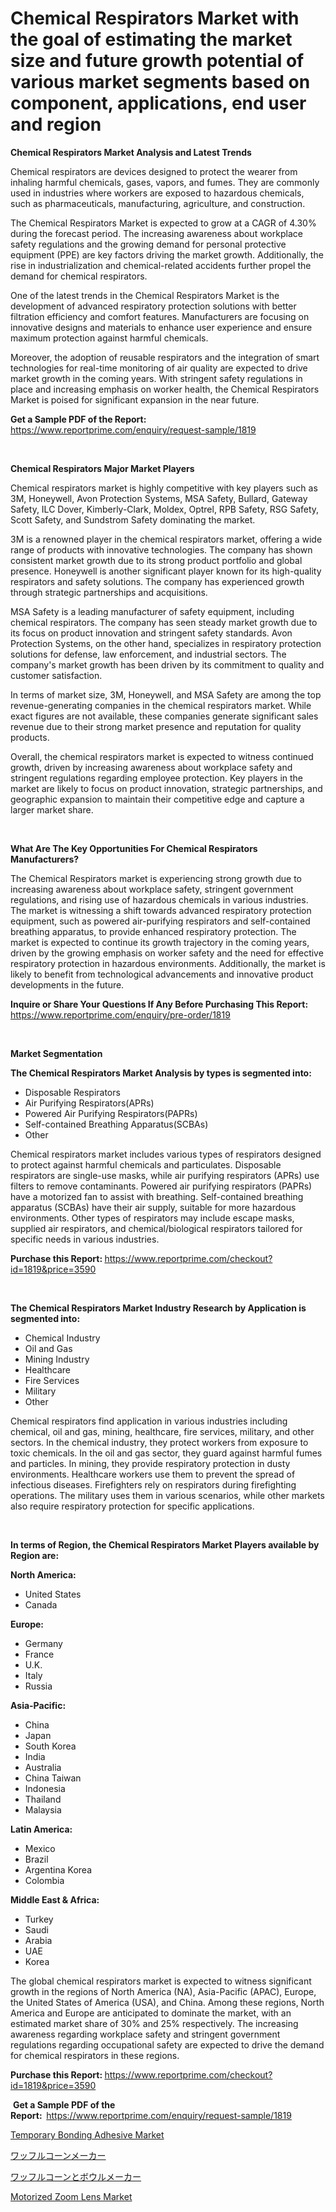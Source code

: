 <p><h1>Chemical Respirators Market with the goal of estimating the market size and future growth potential of various market segments based on component, applications, end user and region</h1></p><p><strong>Chemical Respirators Market Analysis and Latest Trends</strong></p>
<p><p>Chemical respirators are devices designed to protect the wearer from inhaling harmful chemicals, gases, vapors, and fumes. They are commonly used in industries where workers are exposed to hazardous chemicals, such as pharmaceuticals, manufacturing, agriculture, and construction.</p><p>The Chemical Respirators Market is expected to grow at a CAGR of 4.30% during the forecast period. The increasing awareness about workplace safety regulations and the growing demand for personal protective equipment (PPE) are key factors driving the market growth. Additionally, the rise in industrialization and chemical-related accidents further propel the demand for chemical respirators.</p><p>One of the latest trends in the Chemical Respirators Market is the development of advanced respiratory protection solutions with better filtration efficiency and comfort features. Manufacturers are focusing on innovative designs and materials to enhance user experience and ensure maximum protection against harmful chemicals.</p><p>Moreover, the adoption of reusable respirators and the integration of smart technologies for real-time monitoring of air quality are expected to drive market growth in the coming years. With stringent safety regulations in place and increasing emphasis on worker health, the Chemical Respirators Market is poised for significant expansion in the near future.</p></p>
<p><strong>Get a Sample PDF of the Report:&nbsp;</strong> <a href="https://www.reportprime.com/enquiry/request-sample/1819">https://www.reportprime.com/enquiry/request-sample/1819</a></p>
<p>&nbsp;</p>
<p><strong>Chemical Respirators Major Market Players</strong></p>
<p><p>Chemical respirators market is highly competitive with key players such as 3M, Honeywell, Avon Protection Systems, MSA Safety, Bullard, Gateway Safety, ILC Dover, Kimberly-Clark, Moldex, Optrel, RPB Safety, RSG Safety, Scott Safety, and Sundstrom Safety dominating the market. </p><p>3M is a renowned player in the chemical respirators market, offering a wide range of products with innovative technologies. The company has shown consistent market growth due to its strong product portfolio and global presence. Honeywell is another significant player known for its high-quality respirators and safety solutions. The company has experienced growth through strategic partnerships and acquisitions.</p><p>MSA Safety is a leading manufacturer of safety equipment, including chemical respirators. The company has seen steady market growth due to its focus on product innovation and stringent safety standards. Avon Protection Systems, on the other hand, specializes in respiratory protection solutions for defense, law enforcement, and industrial sectors. The company's market growth has been driven by its commitment to quality and customer satisfaction.</p><p>In terms of market size, 3M, Honeywell, and MSA Safety are among the top revenue-generating companies in the chemical respirators market. While exact figures are not available, these companies generate significant sales revenue due to their strong market presence and reputation for quality products.</p><p>Overall, the chemical respirators market is expected to witness continued growth, driven by increasing awareness about workplace safety and stringent regulations regarding employee protection. Key players in the market are likely to focus on product innovation, strategic partnerships, and geographic expansion to maintain their competitive edge and capture a larger market share.</p></p>
<p>&nbsp;</p>
<p><strong>What Are The Key Opportunities For Chemical Respirators Manufacturers?</strong></p>
<p><p>The Chemical Respirators market is experiencing strong growth due to increasing awareness about workplace safety, stringent government regulations, and rising use of hazardous chemicals in various industries. The market is witnessing a shift towards advanced respiratory protection equipment, such as powered air-purifying respirators and self-contained breathing apparatus, to provide enhanced respiratory protection. The market is expected to continue its growth trajectory in the coming years, driven by the growing emphasis on worker safety and the need for effective respiratory protection in hazardous environments. Additionally, the market is likely to benefit from technological advancements and innovative product developments in the future.</p></p>
<p><strong>Inquire or Share Your Questions If Any Before Purchasing This Report:</strong> <a href="https://www.reportprime.com/enquiry/pre-order/1819">https://www.reportprime.com/enquiry/pre-order/1819</a></p>
<p>&nbsp;</p>
<p><strong>Market Segmentation</strong></p>
<p><strong>The Chemical Respirators Market Analysis by types is segmented into:</strong></p>
<p><ul><li>Disposable Respirators</li><li>Air Purifying Respirators(APRs)</li><li>Powered Air Purifying Respirators(PAPRs)</li><li>Self-contained Breathing Apparatus(SCBAs)</li><li>Other</li></ul></p>
<p><p>Chemical respirators market includes various types of respirators designed to protect against harmful chemicals and particulates. Disposable respirators are single-use masks, while air purifying respirators (APRs) use filters to remove contaminants. Powered air purifying respirators (PAPRs) have a motorized fan to assist with breathing. Self-contained breathing apparatus (SCBAs) have their air supply, suitable for more hazardous environments. Other types of respirators may include escape masks, supplied air respirators, and chemical/biological respirators tailored for specific needs in various industries.</p></p>
<p><strong>Purchase this Report:&nbsp;</strong><a href="https://www.reportprime.com/checkout?id=1819&price=3590">https://www.reportprime.com/checkout?id=1819&price=3590</a></p>
<p>&nbsp;</p>
<p><strong>The Chemical Respirators Market Industry Research by Application is segmented into:</strong></p>
<p><ul><li>Chemical Industry</li><li>Oil and Gas</li><li>Mining Industry</li><li>Healthcare</li><li>Fire Services</li><li>Military</li><li>Other</li></ul></p>
<p><p>Chemical respirators find application in various industries including chemical, oil and gas, mining, healthcare, fire services, military, and other sectors. In the chemical industry, they protect workers from exposure to toxic chemicals. In the oil and gas sector, they guard against harmful fumes and particles. In mining, they provide respiratory protection in dusty environments. Healthcare workers use them to prevent the spread of infectious diseases. Firefighters rely on respirators during firefighting operations. The military uses them in various scenarios, while other markets also require respiratory protection for specific applications.</p></p>
<p>&nbsp;</p>
<p><strong>In terms of Region, the Chemical Respirators Market Players available by Region are:</strong></p>
<p>
    <p> <strong> North America: </strong>
        <ul>
            <li>United States</li>
            <li>Canada</li>
        </ul>
        </p> 
    <p> <strong> Europe: </strong>
        <ul>
            <li>Germany</li>
            <li>France</li>
            <li>U.K.</li>
            <li>Italy</li>
            <li>Russia</li>
        </ul>
        </p> 
    <p> <strong> Asia-Pacific: </strong>
        <ul>
            <li>China</li>
            <li>Japan</li>
            <li>South Korea</li>
            <li>India</li>
            <li>Australia</li>
            <li>China Taiwan</li>
            <li>Indonesia</li>
            <li>Thailand</li>
            <li>Malaysia</li>
        </ul>
        </p> 
    <p> <strong> Latin America: </strong>
        <ul>
            <li>Mexico</li>
            <li>Brazil</li>
            <li>Argentina Korea</li>
            <li>Colombia</li>
        </ul>
        </p> 
    <p> <strong> Middle East & Africa: </strong>
        <ul>
            <li>Turkey</li>
            <li>Saudi</li>
            <li>Arabia</li>
            <li>UAE</li>
            <li>Korea</li>
        </ul>
    </p>
    </p>
<p><p>The global chemical respirators market is expected to witness significant growth in the regions of North America (NA), Asia-Pacific (APAC), Europe, the United States of America (USA), and China. Among these regions, North America and Europe are anticipated to dominate the market, with an estimated market share of 30% and 25% respectively. The increasing awareness regarding workplace safety and stringent government regulations regarding occupational safety are expected to drive the demand for chemical respirators in these regions.</p></p>
<p><strong>Purchase this Report: </strong><a href="https://www.reportprime.com/checkout?id=1819&price=3590">https://www.reportprime.com/checkout?id=1819&price=3590</a></p>
<p>&nbsp;<strong>Get a Sample PDF of the Report:&nbsp;&nbsp;</strong><a href="https://www.reportprime.com/enquiry/request-sample/1819">https://www.reportprime.com/enquiry/request-sample/1819</a></p>
<p><strong></strong></p>
<p><p><a href="https://github.com/juancolorado15/Market-Research-Report-List-2/blob/main/temporary-bonding-adhesive-market.md">Temporary Bonding Adhesive Market</a></p><p><a href="https://github.com/KaydenJohns1964/Market-Research-Report-List-1/blob/main/937656010429.md">ワッフルコーンメーカー</a></p><p><a href="https://github.com/marbadji/Market-Research-Report-List-1/blob/main/511528510428.md">ワッフルコーンとボウルメーカー</a></p><p><a href="https://github.com/mahnoor2003/Market-Research-Report-List-3/blob/main/motorized-zoom-lens-market.md">Motorized Zoom Lens Market</a></p></p>